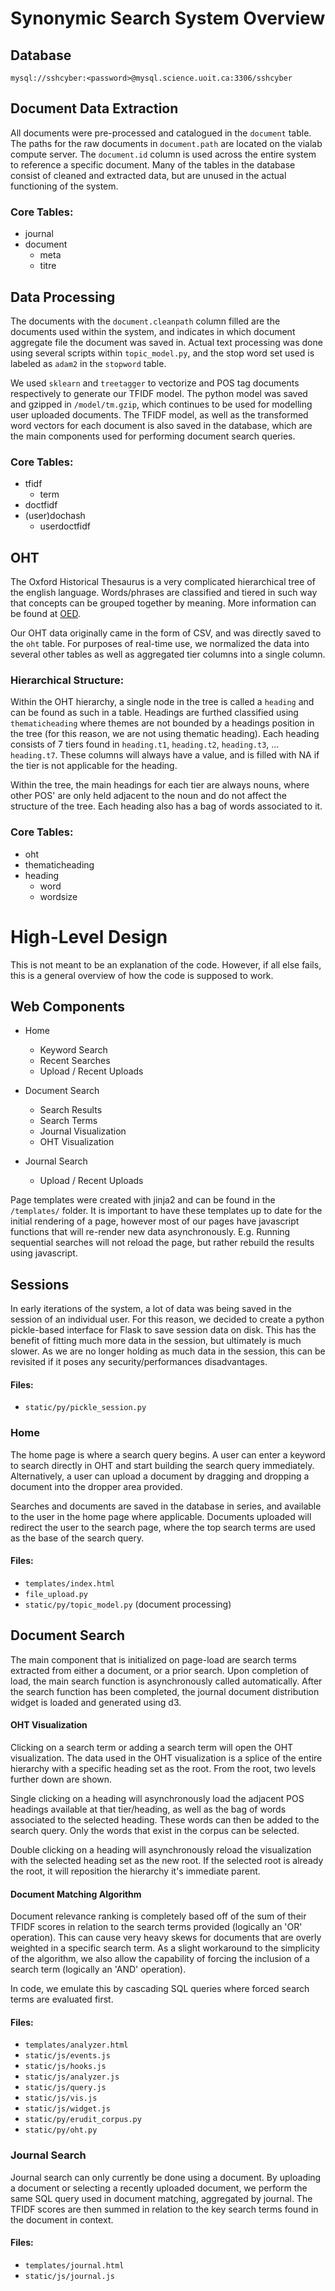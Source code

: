 # Synonymic Search System Overview

## Database

`mysql://sshcyber:<password>@mysql.science.uoit.ca:3306/sshcyber`


## Document Data Extraction
All documents were pre-processed and catalogued in the `document` table. The paths for the raw documents in `document.path` are located on the vialab compute server. The `document.id` column is used across the entire system to reference a specific document. Many of the tables in the database consist of cleaned and extracted data, but are unused in the actual functioning of the system.

### Core Tables:
- journal
- document
	- meta
	- titre


## Data Processing
The documents with the `document.cleanpath` column filled are the documents used within the system, and indicates in which document aggregate file the document was saved in. Actual text processing was done using several scripts within `topic_model.py`, and the stop word set used is labeled as `adam2` in the `stopword` table.

We used `sklearn` and `treetagger` to vectorize and POS tag documents respectively to generate our TFIDF model. The python model was saved and gzipped in `/model/tm.gzip`, which continues to be used for modelling user uploaded documents. The TFIDF model, as well as the transformed word vectors for each document is also saved in the database, which are the main components used for performing document search queries.

### Core Tables:
- tfidf
	- term
- doctfidf
- (user)dochash
	- userdoctfidf


## OHT
The Oxford Historical Thesaurus is a very complicated hierarchical tree of the english language. Words/phrases are classified and tiered in such way that concepts can be grouped together by meaning. More information can be found at [OED](https://www.oed.com/public/whatishtoed/what-is-the-historical-thesaurus/loginpage#classifications).

Our OHT data originally came in the form of CSV, and was directly saved to the `oht` table. For purposes of real-time use, we normalized the data into several other tables as well as aggregated tier columns into a single column.

### Hierarchical Structure:

Within the OHT hierarchy, a single node in the tree is called a `heading` and can be found as such in a table. Headings are furthed classified using `thematicheading` where themes are not bounded by a headings position in the tree (for this reason, we are not using thematic heading). Each heading consists of 7 tiers found in `heading.t1`, `heading.t2`, `heading.t3`, ... `heading.t7`. These columns will always have a value, and is filled with NA if the tier is not applicable for the heading.

Within the tree, the main headings for each tier are always nouns, where other POS' are only held adjacent to the noun and do not affect the structure of the tree. Each heading also has a bag of words associated to it.

### Core Tables:
- oht
- thematicheading
- heading
	- word
	- wordsize


# High-Level Design
This is not meant to be an explanation of the code. However, if all else fails, this is a general overview of how the code is supposed to work.


## Web Components

- Home
	- Keyword Search
	- Recent Searches
	- Upload / Recent Uploads

- Document Search
	- Search Results
	- Search Terms
	- Journal Visualization
	- OHT Visualization

- Journal Search
	- Upload / Recent Uploads

Page templates were created with jinja2 and can be found in the `/templates/` folder. It is important to have these templates up to date for the initial rendering of a page, however most of our pages have javascript functions that will re-render new data asynchronously. E.g. Running sequential searches will not reload the page, but rather rebuild the results using javascript.


## Sessions
In early iterations of the system, a lot of data was being saved in the session of an individual user. For this reason, we decided to create a python pickle-based interface for Flask to save session data on disk. This has the benefit of fitting much more data in the session, but ultimately is much slower. As we are no longer holding as much data in the session, this can be revisited if it poses any security/performances disadvantages.

#### Files:
- `static/py/pickle_session.py`


### Home
The home page is where a search query begins. A user can enter a keyword to search directly in OHT and start building the search query immediately. Alternatively, a user can upload a document by dragging and dropping a document into the dropper area provided.

Searches and documents are saved in the database in series, and available to the user in the home page where applicable. Documents uploaded will redirect the user to the search page, where the top search terms are used as the base of the search query.

#### Files:
- `templates/index.html`
- `file_upload.py`
- `static/py/topic_model.py` (document processing)


## Document Search
The main component that is initialized on page-load are search terms extracted from either a document, or a prior search. Upon completion of load, the main search function is asynchronously called automatically. After the search function has been completed, the journal document distribution widget is loaded and generated using d3.


#### OHT Visualization
Clicking on a search term or adding a search term will open the OHT visualization. The data used in the OHT visualization is a splice of the entire hierarchy with a specific heading set as the root. From the root, two levels further down are shown. 

Single clicking on a heading will asynchronously load the adjacent POS headings available at that tier/heading, as well as the bag of words associated to the selected heading. These words can then be added to the search query. Only the words that exist in the corpus can be selected.

Double clicking on a heading will asynchronously reload the visualization with the selected heading set as the new root. If the selected root is already the root, it will reposition the hierarchy it's immediate parent.


#### Document Matching Algorithm
Document relevance ranking is completely based off of the sum of their TFIDF scores in relation to the search terms provided (logically an 'OR' operation). This can cause very heavy skews for documents that are overly weighted in a specific search term. As a slight workaround to the simplicity of the algorithm, we also allow the capability of forcing the inclusion of a search term (logically an 'AND' operation). 

In code, we emulate this by cascading SQL queries where forced search terms are evaluated first.

#### Files:
- `templates/analyzer.html`
- `static/js/events.js`
- `static/js/hooks.js`
- `static/js/analyzer.js`
- `static/js/query.js`
- `static/js/vis.js`
- `static/js/widget.js`
- `static/py/erudit_corpus.py`
- `static/py/oht.py`


### Journal Search
Journal search can only currently be done using a document. By uploading a document or selecting a recently uploaded document, we perform the same SQL query used in document matching, aggregated by journal. The TFIDF scores are then summed in relation to the key search terms found in the document in context.

#### Files:
- `templates/journal.html`
- `static/js/journal.js`
